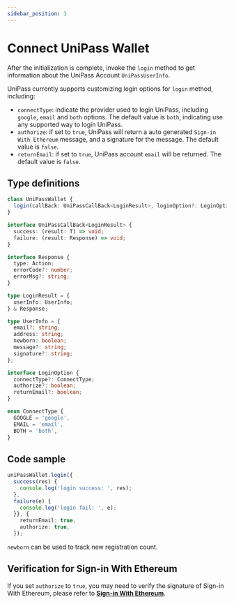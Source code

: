 ```yaml
---
sidebar_position: 3
---
```


# Connect UniPass Wallet

After the initialization is complete, invoke the `login` method to get information about the UniPass Account `UniPassUserInfo`.

UniPass currently supports customizing login options for `login` method, including:
- `connectType`: indicate the provider used to login UniPass, including `google`, `email` and `both` options. The default value is `both`, indicating use any supported way to login UniPass.
- `authorize`: if set to `true`, UniPass will return a auto generated `Sign-in With Ethereum` message, and a signature for the message. The default value is `false`.
- `returnEmail`: if set to `true`, UniPass account `email` will be returned. The default value is `false`.

## Type definitions

```typescript
class UniPassWallet {
  login(callBack: UniPassCallBack<LoginResult>, loginOption?: LoginOption): void;
}

interface UniPassCallBack<LoginResult> {
  success: (result: T) => void;
  failure: (result: Response) => void;
}

interface Response {
  type: Action;
  errorCode?: number;
  errorMsg?: string;
}

type LoginResult = {
  userInfo: UserInfo;
} & Response;

type UserInfo = {
  email?: string;
  address: string;
  newborn: boolean;
  message?: string;
  signature?: string;
};

interface LoginOption {
  connectType?: ConnectType;
  authorize?: boolean;
  returnEmail?: boolean;
}

enum ConnectType {
  GOOGLE = 'google',
  EMAIL = 'email',
  BOTH = 'both',
}
```

## Code sample

```typescript
uniPassWallet.login({
  success(res) {
    console.log('login success: ', res);
  },
  failure(e) {
    console.log('login fail: ', e);
  }}, {
    returnEmail: true,
    authorize: true,
  });
```

`newborn` can be used to track new registration count.

## Verification for Sign-in With Ethereum

If you set `authorize` to `true`, you may need to verify the signature of Sign-in With Ethereum, please refer to [**Sign-in With Ethereum**](../verifying-messages/02-sign-in-with-ethereum.md).